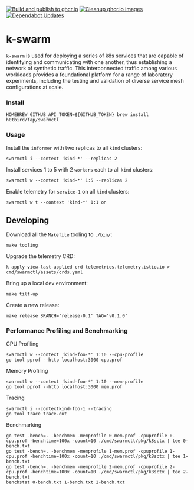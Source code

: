 [![Build and publish to ghcr.io](https://github.com/h0tbird/k-swarm/actions/workflows/docker-build-and-publish.yml/badge.svg)](https://github.com/h0tbird/k-swarm/actions/workflows/docker-build-and-publish.yml)
[![Cleanup ghcr.io images](https://github.com/h0tbird/k-swarm/actions/workflows/cleanup-ghcr-images.yml/badge.svg)](https://github.com/h0tbird/k-swarm/actions/workflows/cleanup-ghcr-images.yml)
[![Dependabot Updates](https://github.com/h0tbird/k-swarm/actions/workflows/dependabot/dependabot-updates/badge.svg)](https://github.com/h0tbird/k-swarm/actions/workflows/dependabot/dependabot-updates)

# k-swarm
`k-swarm` is used for deploying a series of k8s services that are capable of identifying and communicating with one another, thus establishing a network of synthetic traffic. This interconnected traffic among various workloads provides a foundational platform for a range of laboratory experiments, including the testing and validation of diverse service mesh configurations at scale.

### Install

```
HOMEBREW_GITHUB_API_TOKEN=${GITHUB_TOKEN} brew install h0tbird/tap/swarmctl
```

### Usage

Install the `informer` with two replicas to all `kind` clusters:
```
swarmctl i --context 'kind-*' --replicas 2
```

Install services 1 to 5 with 2 `workers` each to all `kind` clusters:
```
swarmctl w --context 'kind-*' 1:5 --replicas 2
```

Enable telemetry for `service-1` on all `kind` clusters:
```
swarmctl w t --context 'kind-*' 1:1 on
```

## Developing

Download all the `Makefile` tooling to `./bin/`:
```
make tooling
```

Upgrade the telemetry CRD:
```
k apply view-last-applied crd telemetries.telemetry.istio.io > cmd/swarmctl/assets/crds.yaml
```

Bring up a local dev environment:
```
make tilt-up
```

Create a new release:
```
make release BRANCH='release-0.1' TAG='v0.1.0'
```

### Performance Profiling and Benchmarking
CPU Profiling
```
swarmctl w --context 'kind-foo-*' 1:10 --cpu-profile
go tool pprof --http localhost:3000 cpu.prof
```

Memory Profiling
```
swarmctl w --context 'kind-foo-*' 1:10 --mem-profile
go tool pprof --http localhost:3000 mem.prof
```

Tracing
```
swarmctl i --contextkind-foo-1 --tracing
go tool trace trace.out
```

Benchmarking
```
go test -bench=. -benchmem -memprofile 0-mem.prof -cpuprofile 0-cpu.prof -benchtime=100x -count=10 ./cmd/swarmctl/pkg/k8sctx | tee 0-bench.txt
go test -bench=. -benchmem -memprofile 1-mem.prof -cpuprofile 1-cpu.prof -benchtime=100x -count=10 ./cmd/swarmctl/pkg/k8sctx | tee 1-bench.txt
go test -bench=. -benchmem -memprofile 2-mem.prof -cpuprofile 2-cpu.prof -benchtime=100x -count=10 ./cmd/swarmctl/pkg/k8sctx | tee 2-bench.txt
benchstat 0-bench.txt 1-bench.txt 2-bench.txt
```
